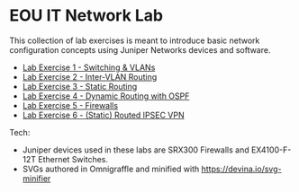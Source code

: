 # EOU IT Network Lab

This collection of lab exercises is meant to introduce basic network configuration concepts using Juniper Networks devices and software.

* [Lab Exercise 1 - Switching & VLANs](materials/exercise1-switching-vlans.md)
* [Lab Exercise 2 - Inter-VLAN Routing](materials/exercise2-inter-vlan-routing.md)
* [Lab Exercise 3 - Static Routing](materials/exercise3-static-routing.md)
* [Lab Exercise 4 - Dynamic Routing with OSPF](materials/exercise4-dynamic-routing-ospf.md)
* [Lab Exercise 5 - Firewalls](materials/exercise5-firewalls.md)
* [Lab Exercise 6 - (Static) Routed IPSEC VPN](materials/exercise6-routed-ipsec-vpn.md)


Tech:
* Juniper devices used in these labs are SRX300 Firewalls and EX4100-F-12T Ethernet Switches.
* SVGs authored in Omnigraffle and minified with https://devina.io/svg-minifier